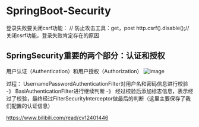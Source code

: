 # SpringBoot-Security

登录失败要关闭csrf功能：
 // 防止攻击工具：get，post
        http.csrf().disable();//关闭csrf功能，登录失败肯定存在的原因


## SpringSecurity重要的两个部分：认证和授权
用户认证（Authentication）和用户授权（Authorization）
![image](https://user-images.githubusercontent.com/49993189/172891201-325e0b47-7f2e-4bf1-b625-7fd66dadf828.png)

过程： UsernamePasswordAuthenticationFilter对用户名和密码信息进行校验  -》 BasiAuthenticationFilter进行继续判断 -》 经过校验后添加标志信息，表示经过了校验，最终经过FilterSecurityInterceptor做最后的判断（这里主要保存了我们配置的认证信息）

https://www.bilibili.com/read/cv12401446
